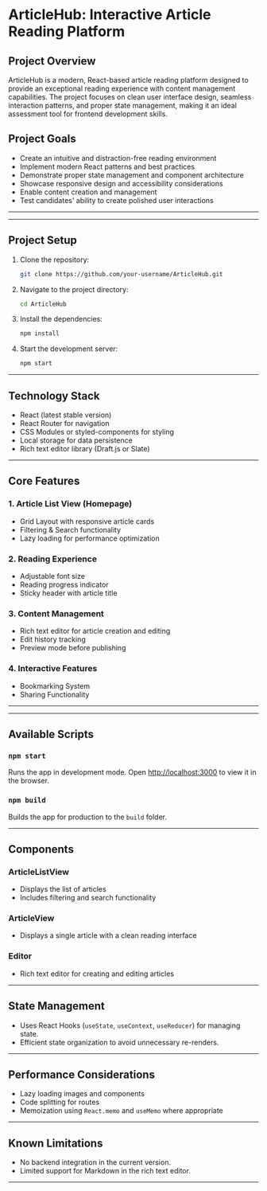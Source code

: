 # ArticleHub: Interactive Article Reading Platform

## Project Overview
ArticleHub is a modern, React-based article reading platform designed to provide an exceptional reading experience with content management capabilities. The project focuses on clean user interface design, seamless interaction patterns, and proper state management, making it an ideal assessment tool for frontend development skills.

## Project Goals
- Create an intuitive and distraction-free reading environment
- Implement modern React patterns and best practices
- Demonstrate proper state management and component architecture
- Showcase responsive design and accessibility considerations
- Enable content creation and management
- Test candidates' ability to create polished user interactions

---


---

## Project Setup
1. Clone the repository:
   ```bash
   git clone https://github.com/your-username/ArticleHub.git
   ```

2. Navigate to the project directory:
   ```bash
   cd ArticleHub
   ```

3. Install the dependencies:
   ```bash
   npm install
   ```

4. Start the development server:
   ```bash
   npm start
   ```

---

## Technology Stack
- React (latest stable version)
- React Router for navigation
- CSS Modules or styled-components for styling
- Local storage for data persistence
- Rich text editor library (Draft.js or Slate)

---

## Core Features
### 1. Article List View (Homepage)
- Grid Layout with responsive article cards
- Filtering & Search functionality
- Lazy loading for performance optimization

### 2. Reading Experience
- Adjustable font size
- Reading progress indicator
- Sticky header with article title

### 3. Content Management
- Rich text editor for article creation and editing
- Edit history tracking
- Preview mode before publishing

### 4. Interactive Features
- Bookmarking System
- Sharing Functionality

---

---

## Available Scripts
### `npm start`
Runs the app in development mode. Open [http://localhost:3000](http://localhost:3000) to view it in the browser.

### `npm build`
Builds the app for production to the `build` folder.

---

## Components
### ArticleListView
- Displays the list of articles
- Includes filtering and search functionality

### ArticleView
- Displays a single article with a clean reading interface

### Editor
- Rich text editor for creating and editing articles

---

## State Management
- Uses React Hooks (`useState`, `useContext`, `useReducer`) for managing state.
- Efficient state organization to avoid unnecessary re-renders.

---

## Performance Considerations
- Lazy loading images and components
- Code splitting for routes
- Memoization using `React.memo` and `useMemo` where appropriate

---

## Known Limitations
- No backend integration in the current version.
- Limited support for Markdown in the rich text editor.

---


